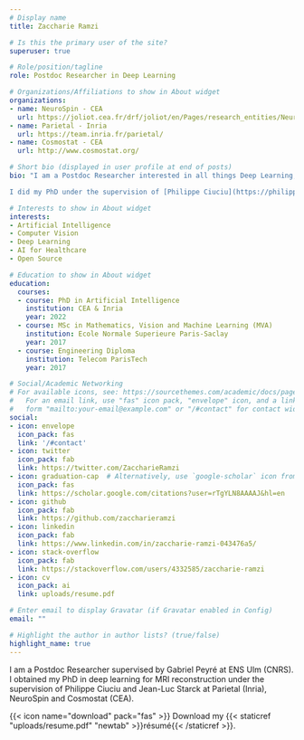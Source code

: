 ```yaml
---
# Display name
title: Zaccharie Ramzi

# Is this the primary user of the site?
superuser: true

# Role/position/tagline
role: Postdoc Researcher in Deep Learning

# Organizations/Affiliations to show in About widget
organizations:
- name: NeuroSpin - CEA
  url: https://joliot.cea.fr/drf/joliot/en/Pages/research_entities/NeuroSpin.aspx
- name: Parietal - Inria
  url: https://team.inria.fr/parietal/
- name: Cosmostat - CEA
  url: http://www.cosmostat.org/

# Short bio (displayed in user profile at end of posts)
bio: "I am a Postdoc Researcher interested in all things Deep Learning, Computer Vision and AI for Healthcare and the greater good.

I did my PhD under the supervision of [Philippe Ciuciu](https://philippeciuciu.fr/) and [Jean-Luc Starck](http://jstarck.cosmostat.org/) at [NeuroSpin](https://joliot.cea.fr/drf/joliot/en/Pages/research_entities/NeuroSpin.aspx), [Inria - Parietal](https://team.inria.fr/parietal/) and [Cosmostat](http://www.cosmostat.org/)."

# Interests to show in About widget
interests:
- Artificial Intelligence
- Computer Vision
- Deep Learning
- AI for Healthcare
- Open Source

# Education to show in About widget
education:
  courses:
  - course: PhD in Artificial Intelligence
    institution: CEA & Inria
    year: 2022
  - course: MSc in Mathematics, Vision and Machine Learning (MVA)
    institution: Ecole Normale Superieure Paris-Saclay
    year: 2017
  - course: Engineering Diploma
    institution: Telecom ParisTech
    year: 2017

# Social/Academic Networking
# For available icons, see: https://sourcethemes.com/academic/docs/page-builder/#icons
#   For an email link, use "fas" icon pack, "envelope" icon, and a link in the
#   form "mailto:your-email@example.com" or "/#contact" for contact widget.
social:
- icon: envelope
  icon_pack: fas
  link: '/#contact'
- icon: twitter
  icon_pack: fab
  link: https://twitter.com/ZaccharieRamzi
- icon: graduation-cap  # Alternatively, use `google-scholar` icon from `ai` icon pack
  icon_pack: fas
  link: https://scholar.google.com/citations?user=rTgYLN8AAAAJ&hl=en
- icon: github
  icon_pack: fab
  link: https://github.com/zaccharieramzi
- icon: linkedin
  icon_pack: fab
  link: https://www.linkedin.com/in/zaccharie-ramzi-043476a5/
- icon: stack-overflow
  icon_pack: fab
  link: https://stackoverflow.com/users/4332585/zaccharie-ramzi
- icon: cv
  icon_pack: ai
  link: uploads/resume.pdf

# Enter email to display Gravatar (if Gravatar enabled in Config)
email: ""

# Highlight the author in author lists? (true/false)
highlight_name: true
---
```


I am a Postdoc Researcher supervised by Gabriel Peyré at ENS Ulm (CNRS).
I obtained my PhD in deep learning for MRI reconstruction under the supervision of Philippe Ciuciu and Jean-Luc Starck at Parietal (Inria), NeuroSpin and Cosmostat (CEA).


{{< icon name="download" pack="fas" >}} Download my {{< staticref "uploads/resume.pdf" "newtab" >}}résumé{{< /staticref >}}.
